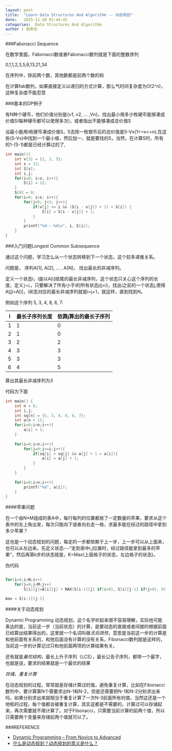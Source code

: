 ```yaml
---
layout: post
title:  "Learn Data Structures And Algorithm -- 动态规划"
date:   2015-12-20 01:44:45
categories:  Data Structures And Algorithm
author : 自来也
---
```




###Fabonacci Sequence

在数学里面，Fabonacci数或者Fabonacci数列就是下面的整数序列

0,1,1,2,3,5,8,13,21,34

在序列中，除前两个数，其他数都是前两个数的和

在计算fab数列，如果直接定义以递归的方式计算，那么气时间复杂度为O(2^n)，这种复杂度不能忍受

###基本的DP例子

有N种个硬币，他们价值分别是{v1, v2, ... ,Vn}，找出最小用多少枚硬币能够凑成价值S(每种硬币都可以使用多次)，或者指出不能够凑成总价值S

设最小能用i枚硬币凑成价值S，S去除一枚银币后的总价值是S-Vx(1<=x<=n),在这些(S-Vx)中找到一个最小值，然后加一，就是要找的S，当然，在计算S时，所有的1-(S-1)都是已经计算过的了,



````c
int main(){
	int v[3] = {1, 3, 5};
	int s = 12;
	int S[s];
	int i,j;
	for(i=0; i<s; i++){
		S[i] = 12;
	}
	S[0] = 0;
	for(i=0; i<s; i++){
		for(j=0; j<3; j++){
			if(v[j] <= i && (S[i - v[j]] + 1) < S[i]) {
				S[i] = S[i - v[j]] + 1;
			}
		}
		printf("%d---%d\n", i, S[i]);
	}
}
````


###入门问题Longest Common Subsequence

通过这个问题，学习怎么从一个状态转移到下一个状态，这个较多递推关系。

问题是， 序列A[1], A[2], ... , A[N]， 找出最长的非减序列。

定义一个状态i，i是以A[i]结尾的最长非减序列，这个状态只关心这个序列的长度，定义`j<i`，只要解决了所有小于i的所有状态j(j<i)，找出i之前的一个状态j,使得A[j]<A[i]，i状态对应的最长非减序列就是i=j+1，就这样，直到找到N。

例如这个序列  5, 3, 4, 8, 6, 7:


|  i  	|   最长子序列长度 	|  依靠j算出的最长子序列  	|
|  ---	|	---				|	---						|
|	1	|	1				|	0						|
|	2	|	1				|	0						|
|	3	|	2				|	2						|
|	4	|	3				|	3						|
|	5	|	3				|	3						|
|	6	|	4				|	5						|

算出其最长非减序列为3

代码为下面

````c
int main() {
	int n = 6;
	int i,j;
	int sq[n] = {5, 3, 4, 8, 6, 7};
	int a[n + 1];
	for(i=0;i<n;i++){
		a[i] = 1;
	}
	
	for(i=0;i<n;i++){
		for(j=0;j<=i;j++){
			if(sq[i] > sq[j] && a[j] + 1 > a[i]){
				a[i] = a[j] + 1;
			}
		}
	}
	
	for(i=0;i<n;i++){
		printf("%d", a[i]);
	}
}
````


####苹果问题

在一个由N*M组成的表A中，每行每列的位置都放了一定数量的苹果，要求从这个表中的左上角出发，每次只能向下或者向右走一格，求最多能在经过的路径中拿到多少苹果？

这也是一个动态规划的问题，每走的一步都依赖于上一步，上一步可以从上面来，也可以从左边来。先定义状态---“走到表中i,j位置时，经过路径能拿到最多的苹果”，然后再第k步的状态就是，K=Max(上面格子的状态，左边格子的状态)。

伪代码

````c

for(i=0;i<N;i++)
	for(j=0;j<M;j++)
		S[i][j]=A[i][j] + MAX(S[i-1][j] if(i>0), S[i][j-1] if(j>0), 0)

max = S[i-1][j-1]

````


####关于动态规划

Dynamic Programming 动态规划，这个名字听起来很不容易理解，实际他可能表达的是，当前这一步（当前状态）的计算，是要动态的直接或者间接的根据前面已经算出结果得出的，这里就一个名词叫做*无后效性*，意思是当前这一步的计算是和他前面有关系的，和他后面没有计算的没有关系，Fibonacci数列就是这样的，当前这一步的计算记过只和他前面两项的计算结果有关。

还有就是*最优结构*，最长上升子序列（LCS），最长公告子序列，都带一个最字，也就是说，要求的结果就是一个最优的结果

*存储，重复计算*

在动态规划的过程，常常就是存储计算过的值，避免重复计算，比如在Fibonacci数列中，要计算第N个需要求出N-1和N-2，但是还需要把N-1和N-2分别求出来吗，如果分别求出来就相当于重复计算了一次N-3前面所有的值，当然这还是一个地柜的过程，每个值都会被重复计算，其实这都是不需要的，计算过可以存储起来，再次需要就不用计算了。对于Fibonacci，只需要当前计算的前两个值，所以只需要两个变量来存储前两个值就可以了。


###REFERENCE

- [Dynamic Programming – From Novice to Advanced](https://www.topcoder.com/community/data-science/data-science-tutorials/dynamic-programming-from-novice-to-advanced/)
- [什么是动态规划？动态规划的意义是什么？](https://www.zhihu.com/question/23995189)